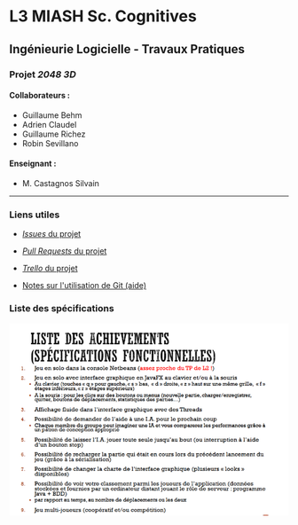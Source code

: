 # L3 MIASH Sc. Cognitives
## Ingénieurie Logicielle - Travaux Pratiques
### Projet *2048 3D*

#### Collaborateurs :
 * Guillaume Behm
 * Adrien Claudel
 * Guillaume Richez
 * Robin Sevillano

#### Enseignant :
 * M. Castagnos Silvain
____
### Liens utiles
 * [*Issues* du projet](https://github.com/SevillanoRobin/Projet-2048-Behm-Claudel-Richez-Sevillano/issues)
 * [*Pull Requests* du projet](https://github.com/SevillanoRobin/Projet-2048-Behm-Claudel-Richez-Sevillano/pulls)
 * [*Trello* du projet](https://trello.com/b/rNTRJGrx/projet-2048-behm-claudel-richez-sevillano)
 
 * [Notes sur l'utilisation de Git (aide)](misc/git-help.md)

### Liste des spécifications
![Capture d'écran](misc/specs.png)
